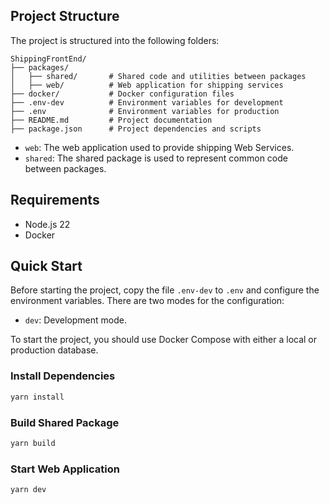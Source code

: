 ## Project Structure

The project is structured into the following folders:

```
ShippingFrontEnd/
├── packages/
│   ├── shared/       # Shared code and utilities between packages
│   ├── web/          # Web application for shipping services
├── docker/           # Docker configuration files
├── .env-dev          # Environment variables for development
├── .env              # Environment variables for production
├── README.md         # Project documentation
├── package.json      # Project dependencies and scripts
```

- `web`: The web application used to provide shipping Web Services.
- `shared`: The shared package is used to represent common code between packages.

## Requirements

- Node.js 22
- Docker

## Quick Start

Before starting the project, copy the file `.env-dev` to `.env` and configure the environment variables. There are two modes for the configuration:

- `dev`: Development mode.

To start the project, you should use Docker Compose with either a local or production database.

### Install Dependencies
```bash
yarn install
```

### Build Shared Package
```bash
yarn build
```

### Start Web Application
```bash
yarn dev
```

